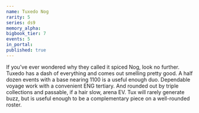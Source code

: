 ```yaml
---
name: Tuxedo Nog
rarity: 5
series: ds9
memory_alpha:
bigbook_tier: 7
events: 5
in_portal:
published: true
---
```


If you've ever wondered why they called it spiced Nog, look no further. Tuxedo has a dash of everything and comes out smelling pretty good. A half dozen events with a base nearing 1100 is a useful enough duo. Dependable voyage work with a convenient ENG tertiary. And rounded out by triple collections and passable, if a hair slow, arena EV. Tux will rarely generate buzz, but is useful enough to be a complementary piece on a well-rounded roster.
